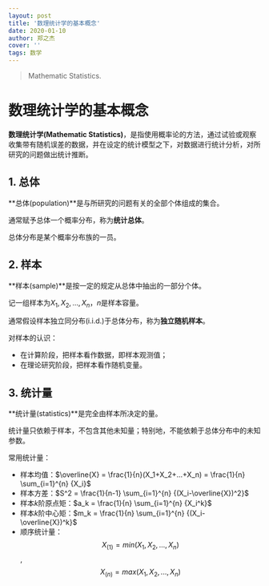 ```yaml
---
layout: post
title: '数理统计学的基本概念'
date: 2020-01-10
author: 郑之杰
cover: ''
tags: 数学
---
```


> Mathematic Statistics.

# 数理统计学的基本概念

**数理统计学(Mathematic Statistics)**，是指使用概率论的方法，通过试验或观察收集带有随机误差的数据，并在设定的统计模型之下，对数据进行统计分析，对所研究的问题做出统计推断。

## 1. 总体
**总体(population)**是与所研究的问题有关的全部个体组成的集合。

通常赋予总体一个概率分布，称为**统计总体**。

总体分布是某个概率分布族的一员。

## 2. 样本
**样本(sample)**是按一定的规定从总体中抽出的一部分个体。

记一组样本为$X_1,X_2,...,X_n$，$n$是样本容量。

通常假设样本独立同分布(i.i.d.)于总体分布，称为**独立随机样本**。

对样本的认识：
- 在计算阶段，把样本看作数据，即样本观测值；
- 在理论研究阶段，把样本看作随机变量。

## 3. 统计量
**统计量(statistics)**是完全由样本所决定的量。

统计量只依赖于样本，不包含其他未知量；特别地，不能依赖于总体分布中的未知参数。

常用统计量：
- 样本均值：$\overline{X} = \frac{1}{n}(X_1+X_2+...+X_n) = \frac{1}{n} \sum_{i=1}^{n} {X_i}$
- 样本方差：$S^2 = \frac{1}{n-1} \sum_{i=1}^{n} {(X_i-\overline{X})^2}$
- 样本$k$阶原点矩：$a_k = \frac{1}{n} \sum_{i=1}^{n} {X_i^k}$
- 样本$k$阶中心矩：$m_k = \frac{1}{n} \sum_{i=1}^{n} {(X_i-\overline{X})^k}$
- 顺序统计量：$$X_{(1)}=min(X_1,X_2,...,X_n)$$, $$X_{(n)}=max(X_1,X_2,...,X_n)$$



